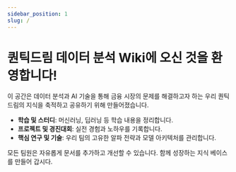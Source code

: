 ```yaml
---
sidebar_position: 1
slug: /
---
```


# 퀀틱드림 데이터 분석 Wiki에 오신 것을 환영합니다!

이 공간은 데이터 분석과 AI 기술을 통해 금융 시장의 문제를 해결하고자 하는 우리 퀀틱드림의 지식을 축적하고 공유하기 위해 만들어졌습니다.

- **학습 및 스터디**: 머신러닝, 딥러닝 등 학습 내용을 정리합니다.
- **프로젝트 및 경진대회**: 실전 경험과 노하우를 기록합니다.
- **핵심 연구 및 기술**: 우리 팀의 고유한 알파 전략과 모델 아키텍처를 관리합니다.

모든 팀원은 자유롭게 문서를 추가하고 개선할 수 있습니다. 함께 성장하는 지식 베이스를 만들어 갑시다.